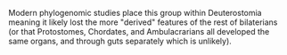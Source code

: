 Modern phylogenomic studies place this group within Deuterostomia meaning it likely lost the more "derived" features of the rest of bilaterians (or that Protostomes, Chordates, and Ambulacrarians all developed the same organs, and through guts separately which is unlikely).